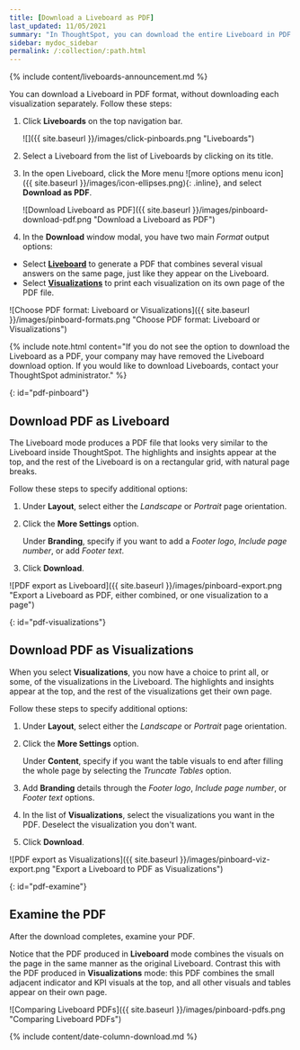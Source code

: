 ```yaml
---
title: [Download a Liveboard as PDF]
last_updated: 11/05/2021
summary: "In ThoughtSpot, you can download the entire Liveboard in PDF format, so you can share it with people inside and outside your organization. You have options for adding branding, composing the report of the entire Liveboard or only some of its Visualizations, truncating tables, and many others."
sidebar: mydoc_sidebar
permalink: /:collection/:path.html
---
```


{% include content/liveboards-announcement.md %}

You can download a Liveboard in PDF format, without downloading each visualization separately. Follow these steps:

1. Click **Liveboards** on the top navigation bar.

     ![]({{ site.baseurl }}/images/click-pinboards.png "Liveboards")

2. Select a Liveboard from the list of Liveboards by clicking on its title.

3. In the open Liveboard, click the More menu ![more options menu icon]({{ site.baseurl }}/images/icon-ellipses.png){: .inline}, and select **Download as PDF**.

     ![Download Liveboard as PDF]({{ site.baseurl }}/images/pinboard-download-pdf.png "Download a Liveboard as PDF")

4. In the **Download** window modal, you have two main _Format_ output options:
  * Select **[Liveboard](#pdf-pinboard)** to generate a PDF that combines several visual answers on the same page, just like they appear on the Liveboard.
  * Select  **[Visualizations](#pdf-visualizations)** to print each visualization on its own page of the PDF file.

   ![Choose PDF format: Liveboard or Visualizations]({{ site.baseurl }}/images/pinboard-formats.png "Choose PDF format: Liveboard or Visualizations")

{% include note.html content="If you do not see the option to download the Liveboard as a PDF, your company may have removed the Liveboard download option. If you would like to download Liveboards, contact your ThoughtSpot administrator." %}

{: id="pdf-pinboard"}
## Download PDF as Liveboard

The Liveboard mode produces a PDF file that looks very similar to the Liveboard inside ThoughtSpot. The highlights and insights appear at the top, and the rest of the Liveboard is on a rectangular grid, with natural page breaks.

Follow these steps to specify additional options:

1. Under **Layout**, select either the _Landscape_ or _Portrait_ page orientation.

2. Click the **More Settings** option.

   Under **Branding**, specify if you want to add a _Footer logo_, _Include page number_, or add _Footer text_.

3. Click **Download**.

![PDF export as Liveboard]({{ site.baseurl }}/images/pinboard-export.png "Export a Liveboard as PDF, either combined, or one visualization to a page")

{: id="pdf-visualizations"}
## Download PDF as Visualizations

When you select **Visualizations**, you now have a choice to print all, or some, of the visualizations in the Liveboard. The highlights and insights appear at the top, and the rest of the visualizations get their own page.

Follow these steps to specify additional options:

1. Under **Layout**, select either the _Landscape_ or _Portrait_ page orientation.

2. Click the **More Settings** option.

    Under **Content**, specify if you want the table visuals to end after filling the whole page by selecting the _Truncate Tables_ option.

3. Add **Branding** details through the _Footer logo_, _Include page number_, or _Footer text_ options.

4. In the list of **Visualizations**, select the visualizations you want in the PDF. Deselect the visualization you don't want.

8. Click **Download**.

![PDF export as Visualizations]({{ site.baseurl }}/images/pinboard-viz-export.png "Export a Liveboard to PDF as Visualizations")

{: id="pdf-examine"}
## Examine the PDF

After the download completes, examine your PDF.

Notice that the PDF produced in **Liveboard** mode combines the visuals on the page in the same manner as the original Liveboard. Contrast this with the PDF produced in **Visualizations** mode: this PDF combines the small adjacent indicator and KPI visuals at the top, and all other visuals and tables appear on their own page.

![Comparing Liveboard PDFs]({{ site.baseurl }}/images/pinboard-pdfs.png "Comparing Liveboard PDFs")

{% include content/date-column-download.md %}
